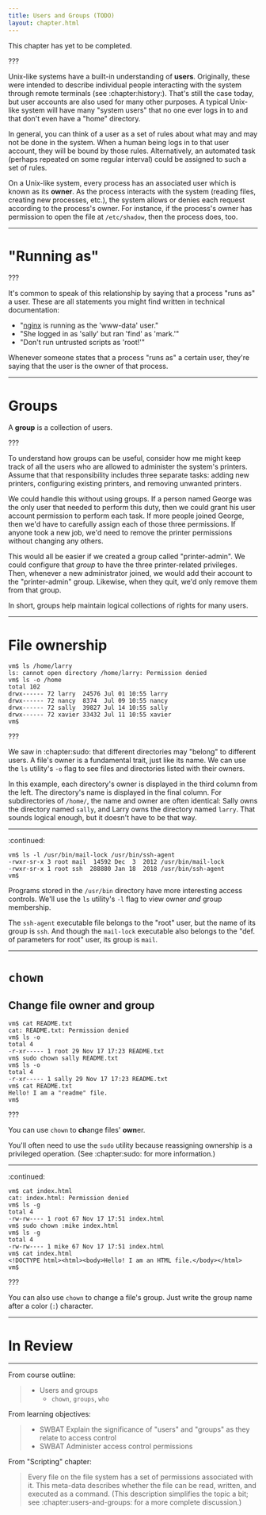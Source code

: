 ```yaml
---
title: Users and Groups (TODO)
layout: chapter.html
---
```


This chapter has yet to be completed.

???

Unix-like systems have a built-in understanding of **users**. Originally, these
were intended to describe individual people interacting with the system through
remote terminals (see :chapter:history:). That's still the case today, but user
accounts are also used for many other purposes. A typical Unix-like system will
have many "system users" that no one ever logs in to and that don't even have a
"home" directory.

In general, you can think of a user as a set of rules about what may and may
not be done in the system. When a human being logs in to that user account,
they will be bound by those rules. Alternatively, an automated task (perhaps
repeated on some regular interval) could be assigned to such a set of rules.

On a Unix-like system, every process has an associated user which is known as
its **owner**. As the process interacts with the system (reading files,
creating new processes, etc.), the system allows or denies each request
according to the process's owner. For instance, if the process's owner has
permission to open the file at `/etc/shadow`, then the process does, too.

---

# "Running as"

???

It's common to speak of this relationship by saying that a process "runs as" a
user. These are all statements you might find written in technical
documentation:

- "[nginx](https://www.nginx.com/) is running as the 'www-data' user."
- "She logged in as 'sally' but ran 'find' as 'mark.'"
- "Don't run untrusted scripts as 'root!'"

Whenever someone states that a process "runs as" a certain user, they're saying
that the user is the owner of that process.

---

# Groups

A **group** is a collection of users.

???

To understand how groups can be useful, consider how me might keep track of all
the users who are allowed to administer the system's printers. Assume that that
responsibility includes three separate tasks: adding new printers, configuring
existing printers, and removing unwanted printers.

We could handle this without using groups. If a person named George was the
only user that needed to perform this duty, then we could grant his user
account permission to perform each task. If more people joined George, then
we'd have to carefully assign each of those three permissions. If anyone took a
new job, we'd need to remove the printer permissions without changing any
others.

This would all be easier if we created a group called "printer-admin". We could
configure that *group* to have the three printer-related privileges. Then,
whenever a new administrator joined, we would add their account to the
"printer-admin" group. Likewise, when they quit, we'd only remove them from
that group.

In short, groups help maintain logical collections of rights for many users.

---

# File ownership

```terminal
vm$ ls /home/larry
ls: cannot open directory /home/larry: Permission denied
vm$ ls -o /home
total 102
drwx------ 72 larry  24576 Jul 01 10:55 larry
drwx------ 72 nancy  8374  Jul 09 10:55 nancy
drwx------ 72 sally  39827 Jul 14 10:55 sally
drwx------ 72 xavier 33432 Jul 11 10:55 xavier
vm$ 
```

???

We saw in :chapter:sudo: that different directories may "belong" to different
users. A file's owner is a fundamental trait, just like its name. We can use
the `ls` utility's `-o` flag to see files and directories listed with their
owners.

In this example, each directory's owner is displayed in the third column from
the left. The directory's name is displayed in the final column. For
subdirectories of `/home/`, the name and owner are often identical: Sally owns
the directory named `sally`, and Larry owns the directory named `larry`. That
sounds logical enough, but it doesn't have to be that way.

---

:continued:

```terminal
vm$ ls -l /usr/bin/mail-lock /usr/bin/ssh-agent
-rwxr-sr-x 3 root mail  14592 Dec  3  2012 /usr/bin/mail-lock
-rwxr-sr-x 1 root ssh  288880 Jan 18  2018 /usr/bin/ssh-agent
vm$ 
```

Programs stored in the `/usr/bin` directory have more interesting access
controls. We'll use the `ls` utility's `-l` flag to view owner *and* group
membership.

The `ssh-agent` executable file belongs to the "root" user, but the name of its
group is `ssh`. And though the `mail-lock` executable also belongs to the
"def. of parameters for root" user, its group is `mail`.

---

# `chown`

## Change file owner and group

```terminal
vm$ cat README.txt
cat: README.txt: Permission denied
vm$ ls -o
total 4
-r-xr----- 1 root 29 Nov 17 17:23 README.txt
vm$ sudo chown sally README.txt
vm$ ls -o
total 4
-r-xr----- 1 sally 29 Nov 17 17:23 README.txt
vm$ cat README.txt
Hello! I am a "readme" file.
vm$ 
```

???

You can use `chown` to **ch**ange files' **own**er.

You'll often need to use the `sudo` utility because reassigning ownership is a
privileged operation. (See :chapter:sudo: for more information.)

---

:continued:

```terminal
vm$ cat index.html
cat: index.html: Permission denied
vm$ ls -g
total 4
-rw-rw---- 1 root 67 Nov 17 17:51 index.html
vm$ sudo chown :mike index.html
vm$ ls -g
total 4
-rw-rw---- 1 mike 67 Nov 17 17:51 index.html
vm$ cat index.html
<!DOCTYPE html><html><body>Hello! I am an HTML file.</body></html>
vm$ 
```

???

You can also use `chown` to change a file's group. Just write the group name
after a color (`:`) character.

---

# In Review

---

From course outline:

> - Users and groups
>   - `chown`, `groups`, `who`

From learning objectives:

> - SWBAT Explain the significance of "users" and "groups" as they relate to
>   access control
> - SWBAT Administer access control permissions

From "Scripting" chapter:

> Every file on the file system has a set of permissions associated with it.
> This meta-data describes whether the file can be read, written, and executed
> as a command. (This description simplifies the topic a bit; see
> :chapter:users-and-groups: for a more complete discussion.)
